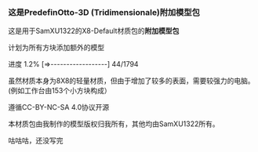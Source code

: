 ### 这是PredefinOtto-3D (Tridimensionale)附加模型包
这是用于SamXU1322的X8-Default材质包的**附加模型包**  

计划为所有方块添加额外的模型

进度  1.2%  [=>------------------] 44/1794

虽然材质本身为8X8的轻量材质，但由于增加了较多的表面，需要较强力的电脑。
(例如工作台由153个小方块构成）

遵循CC-BY-NC-SA 4.0协议开源

本材质包由我制作的模型版权归我所有，其他均由SamXU1322所有。

咕咕咕，还没写完
